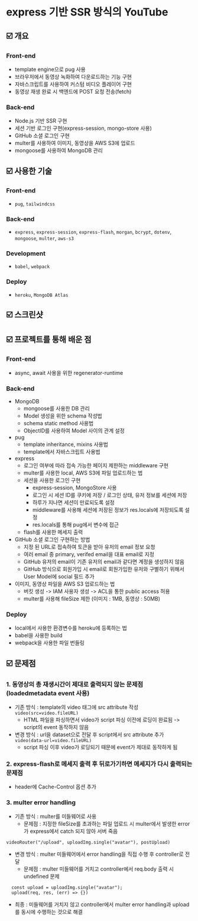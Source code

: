 # express 기반 SSR 방식의 YouTube

## ☑️ 개요

### Front-end

- template engine으로 pug 사용
- 브라우저에서 동영상 녹화하여 다운로드하는 기능 구현
- 자바스크립트를 사용하여 커스텀 비디오 플레이어 구현
- 동영상 재생 완료 시 백엔드에 POST 요청 전송(fetch)

### Back-end

- Node.js 기반 SSR 구현
- 세션 기반 로그인 구현(express-session, mongo-store 사용)
- GitHub 소셜 로그인 구현
- multer를 사용하여 이미지, 동영상을 AWS S3에 업로드
- mongoose를 사용하여 MongoDB 관리

## ☑️ 사용한 기술

### Front-end

- `pug`, `tailwindcss`

### Back-end

- `express`, `express-session`, `express-flash`, `morgan`, `bcrypt`, `dotenv`, `mongoose`, `multer`, `aws-s3`

### Development

- `babel`, `webpack`

### Deploy

- `heroku`, `MongoDB Atlas`

## ☑️ 스크린샷

## ☑️ 프로젝트를 통해 배운 점

### Front-end

- async, await 사용을 위한 regenerator-runtime

### Back-end

- MongoDB
  - mongoose를 사용한 DB 관리
  - Model 생성을 위한 schema 작성법
  - schema static method 사용법
  - ObjectID를 사용하여 Model 사이의 관계 설정
- pug
  - template inheritance, mixins 사용법
  - template에서 자바스크립트 사용법
- express
  - 로그인 여부에 따라 접속 가능한 페이지 제한하는 middleware 구현
  - multer를 사용한 local, AWS S3에 파일 업로드하는 법
  - 세션을 사용한 로그인 구현
    - express-session, MongoStore 사용
    - 로그인 시 세션 ID를 쿠키에 저장 / 로그인 상태, 유저 정보를 세션에 저장
    - 하루가 지나면 세션이 만료되도록 설정
    - middleware를 사용해 세션에 저장된 정보가 res.locals에 저장되도록 설정
    - res.locals를 통해 pug에서 변수에 접근
  - flash를 사용한 메세지 출력
- GitHub 소셜 로그인 구현하는 방법
  - 지정 된 URL로 접속하여 토큰을 받아 유저의 email 정보 요청
  - 여러 email 중 primary, verifed email을 대표 email로 지정
  - GitHub 유저의 email이 기존 유저의 email과 같다면 계정을 생성하지 않음
  - GitHub 방식으로 회원가입 시 email로 회원가입한 유저와 구별하기 위해서 User Model에 social 필드 추가
- 이미지, 동영상 파일을 AWS S3 업로드하는 법
  - 버킷 생성 -> IAM 사용자 생성 -> ACL을 통한 public access 허용
  - multer를 사용해 fileSize 제한 (이미지 : 1MB, 동영상 : 50MB)

### Deploy

- local에서 사용한 환경변수를 heroku에 등록하는 법
- babel을 사용한 build
- webpack을 사용한 파일 번들링

## ☑️ 문제점
### 1. 동영상의 총 재생시간이 제대로 출력되지 않는 문제점 (loadedmetadata event 사용)
  - 기존 방식 : template의 video 태그에 src attribute 작성 `video(src=video.fileURL)`
    - HTML 파일을 파싱하면서 video가 script 파싱 이전에 로딩이 완료됨 -> script의 event 동작하지 않음
  - 변경 방식 : url을 dataset으로 전달 후 script에서 src attribute 추가 `video(data-url=video.fileURL)`
    - script 파싱 이후 video가 로딩되기 때문에 event가 제대로 동작하게 됨

### 2. express-flash로 메세지 출력 후 뒤로가기하면 메세지가 다시 출력되는 문제점
  - header에 Cache-Control 옵션 추가

### 3. multer error handling

  - 기존 방식 : multer를 미들웨어로 사용
    - 문제점 : 지정한 fileSize를 초과하는 파일 업로드 시 multer에서 발생한 error가 express에서 catch 되지 않아 서버 죽음
```
videoRouter("/upload", uploadImg.single("avatar"), postUpload)
```
  - 변경 방식 : multer 미들웨어에서 error handling을 직접 수행 후 controller로 전달
    - 문제점 : multer 미들웨어를 거치고 controller에서 req.body 출력 시 undefined 문제
```
  const upload = uploadImg.single("avatar");
  upload(req, res, (err) => {})
```
  - 최종 : 미들웨어를 거치지 않고 controller에서 multer error handling과 upload를 동시에 수행하는 것으로 해결
